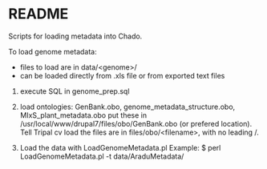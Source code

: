 # README #

Scripts for loading metadata into Chado.


To load genome metadata:
  - files to load are in data/\<genome\>/
  - can be loaded directly from .xls file or from exported text files
  
  1. execute SQL in genome_prep.sql
  
  2. load ontologies:
       GenBank.obo, genome_metadata_structure.obo, MIxS_plant_metadata.obo
     put these in /usr/local/www/drupal7/files/obo/GenBank.obo (or prefered
     location). Tell Tripal cv load the files are in files/obo/\<filename\>,
     with no leading /.
       
  3. Load the data with LoadGenomeMetadata.pl
       Example:
         $ perl LoadGenomeMetadata.pl -t data/AraduMetadata/
       
